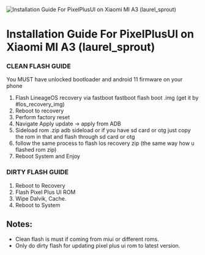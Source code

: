 ![Installation Guide For PixelPlusUI on Xiaomi MI A3 (laurel_sprout)](https://i.imgur.com/pmZkslu.png "Installation")

# Installation Guide For PixelPlusUI on Xiaomi MI A3 (laurel_sprout)

### CLEAN FLASH GUIDE
You MUST have unlocked bootloader and android 11 firmware on your phone
1) Flash LineageOS recovery via fastboot
fastboot flash boot <name of the recovery img file>.img
(get it by #los_recovery_img)
2) Reboot to recovery
3) Perform factory reset
4) Navigate Apply update -> apply from ADB
5) Sideload rom .zip 
adb sideload <rom zip name> or if you have sd card or otg just copy the rom in that and flash through sd card or otg
6) follow the same process to flash los recovery zip (the same way how u flashed rom zip)
7) Reboot System and Enjoy

### DIRTY FLASH GUIDE
1. Reboot to Recovery
3. Flash Pixel Plus UI ROM
4. Wipe Dalvik, Cache.
5. Reboot to System

## Notes:
- Clean flash is must if coming from miui or different roms.
- Only do dirty flash for updating pixel plus ui rom to latest version.
